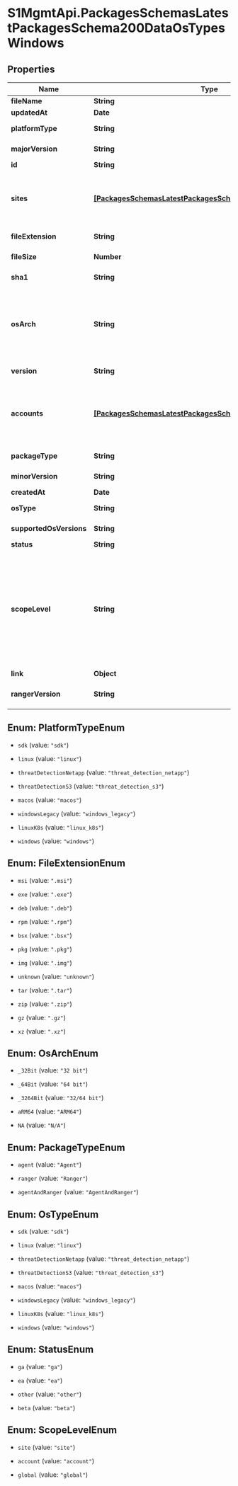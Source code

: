 # S1MgmtApi.PackagesSchemasLatestPackagesSchema200DataOsTypesWindows

## Properties
Name | Type | Description | Notes
------------ | ------------- | ------------- | -------------
**fileName** | **String** | File name | [optional] 
**updatedAt** | **Date** | Updated at | [optional] 
**platformType** | **String** | Platform type | [optional] 
**majorVersion** | **String** | Major version | [optional] 
**id** | **String** | Id | [optional] 
**sites** | [**[PackagesSchemasLatestPackagesSchema200DataOsTypesSites]**](PackagesSchemasLatestPackagesSchema200DataOsTypesSites.md) | Sites where the update package is available for download | [optional] 
**fileExtension** | **String** | File extension | [optional] 
**fileSize** | **Number** | File size (bytes) | [optional] 
**sha1** | **String** | Package hash | [optional] 
**osArch** | **String** | Package OS architecture (32/64 bit), applicable to Windows packages only | [optional] 
**version** | **String** | Agent version | [optional] 
**accounts** | [**[PackagesSchemasLatestPackagesSchema200DataOsTypesSites]**](PackagesSchemasLatestPackagesSchema200DataOsTypesSites.md) | Accounts where the update package is available for download | [optional] 
**packageType** | **String** | Package type | [optional] 
**minorVersion** | **String** | Minor version | [optional] 
**createdAt** | **Date** | Created at | [optional] 
**osType** | **String** | Platform type | [optional] 
**supportedOsVersions** | **String** | Supported os versions | [optional] 
**status** | **String** | Status | [optional] 
**scopeLevel** | **String** | Package scope. If \"global\", it will be available in all sites. If \"site\", it will be available only to sites specified in the \"siteIds\" attribute. | [optional] 
**link** | **Object** | Link | [optional] 
**rangerVersion** | **String** | Ranger version if applicable | [optional] 


<a name="PlatformTypeEnum"></a>
## Enum: PlatformTypeEnum


* `sdk` (value: `"sdk"`)

* `linux` (value: `"linux"`)

* `threatDetectionNetapp` (value: `"threat_detection_netapp"`)

* `threatDetectionS3` (value: `"threat_detection_s3"`)

* `macos` (value: `"macos"`)

* `windowsLegacy` (value: `"windows_legacy"`)

* `linuxK8s` (value: `"linux_k8s"`)

* `windows` (value: `"windows"`)




<a name="FileExtensionEnum"></a>
## Enum: FileExtensionEnum


* `msi` (value: `".msi"`)

* `exe` (value: `".exe"`)

* `deb` (value: `".deb"`)

* `rpm` (value: `".rpm"`)

* `bsx` (value: `".bsx"`)

* `pkg` (value: `".pkg"`)

* `img` (value: `".img"`)

* `unknown` (value: `"unknown"`)

* `tar` (value: `".tar"`)

* `zip` (value: `".zip"`)

* `gz` (value: `".gz"`)

* `xz` (value: `".xz"`)




<a name="OsArchEnum"></a>
## Enum: OsArchEnum


* `_32Bit` (value: `"32 bit"`)

* `_64Bit` (value: `"64 bit"`)

* `_3264Bit` (value: `"32/64 bit"`)

* `aRM64` (value: `"ARM64"`)

* `NA` (value: `"N/A"`)




<a name="PackageTypeEnum"></a>
## Enum: PackageTypeEnum


* `agent` (value: `"Agent"`)

* `ranger` (value: `"Ranger"`)

* `agentAndRanger` (value: `"AgentAndRanger"`)




<a name="OsTypeEnum"></a>
## Enum: OsTypeEnum


* `sdk` (value: `"sdk"`)

* `linux` (value: `"linux"`)

* `threatDetectionNetapp` (value: `"threat_detection_netapp"`)

* `threatDetectionS3` (value: `"threat_detection_s3"`)

* `macos` (value: `"macos"`)

* `windowsLegacy` (value: `"windows_legacy"`)

* `linuxK8s` (value: `"linux_k8s"`)

* `windows` (value: `"windows"`)




<a name="StatusEnum"></a>
## Enum: StatusEnum


* `ga` (value: `"ga"`)

* `ea` (value: `"ea"`)

* `other` (value: `"other"`)

* `beta` (value: `"beta"`)




<a name="ScopeLevelEnum"></a>
## Enum: ScopeLevelEnum


* `site` (value: `"site"`)

* `account` (value: `"account"`)

* `global` (value: `"global"`)




